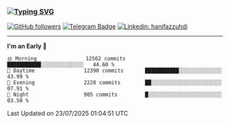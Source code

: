 ### [![Typing SVG](https://readme-typing-svg.herokuapp.com?font=lato&size=22&lines=Hi+There+👋)](https://git.io/typing-svg) 

[![GitHub followers](https://img.shields.io/github/followers/hanifazzuhdi?label=Follow&style=social)](https://github.com/hanifazzuhdi/?tab=follow) 
[![Telegram Badge](https://img.shields.io/badge/-hanif0198-blue?style=social&logo=telegram&link=https://www.t.me/hanif0198/)](https://www.t.me/hanif0198/) 
[![Linkedin: hanifazzuhdi](https://img.shields.io/badge/-hanifazzuhdi-blue?style=flat-square&logo=Linkedin&logoColor=white&link=https://www.linkedin.com/in/hanif-az-zuhdi-69688019b/)](https://www.linkedin.com/in/hanif-az-zuhdi-69688019b/) 

<hr/>

<!--START_SECTION:waka-->
**I'm an Early 🐤** 

```text
🌞 Morning                12562 commits       ███████████░░░░░░░░░░░░░░   44.60 % 
🌆 Daytime                12390 commits       ███████████░░░░░░░░░░░░░░   43.99 % 
🌃 Evening                2228 commits        ██░░░░░░░░░░░░░░░░░░░░░░░   07.91 % 
🌙 Night                  985 commits         █░░░░░░░░░░░░░░░░░░░░░░░░   03.50 % 
```



 Last Updated on 23/07/2025 01:04:51 UTC
<!--END_SECTION:waka-->
